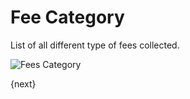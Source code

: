 <!-- add-breadcrumbs -->
# Fee Category

List of all different type of fees collected.

<img class="screenshot" alt="Fees Category" src="{{docs_base_url}}/assets/img/education/fees/fee-category.png">

{next}